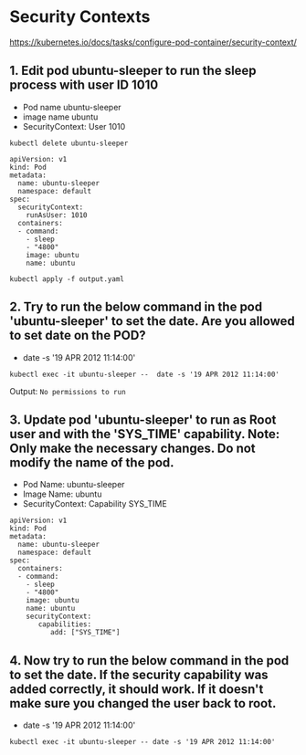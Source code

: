# Security Contexts

https://kubernetes.io/docs/tasks/configure-pod-container/security-context/

## 1. Edit pod ubuntu-sleeper to run the sleep process with user ID 1010
 * Pod name ubuntu-sleeper
 * image name ubuntu
 * SecurityContext: User 1010

```
kubectl delete ubuntu-sleeper

apiVersion: v1
kind: Pod
metadata:
  name: ubuntu-sleeper
  namespace: default
spec:
  securityContext:
    runAsUser: 1010
  containers:
  - command:
    - sleep
    - "4800"
    image: ubuntu
    name: ubuntu

kubectl apply -f output.yaml
```
## 2. Try to run the below command in the pod 'ubuntu-sleeper' to set the date. Are you allowed to set date on the POD?

* date -s '19 APR 2012 11:14:00'

`kubectl exec -it ubuntu-sleeper --  date -s '19 APR 2012 11:14:00'`

Output: `No permissions to run`

## 3. Update pod 'ubuntu-sleeper' to run as Root user and with the 'SYS_TIME' capability. Note: Only make the necessary changes. Do not modify the name of the pod.

* Pod Name: ubuntu-sleeper
* Image Name: ubuntu
* SecurityContext: Capability SYS_TIME

```
apiVersion: v1
kind: Pod
metadata:
  name: ubuntu-sleeper
  namespace: default
spec:
  containers:
  - command:
    - sleep
    - "4800"
    image: ubuntu
    name: ubuntu
    securityContext:
       capabilities:
          add: ["SYS_TIME"]
```


## 4. Now try to run the below command in the pod to set the date. If the security capability was added correctly, it should work. If it doesn't make sure you changed the user back to root.

* date -s '19 APR 2012 11:14:00'

`kubectl exec -it ubuntu-sleeper -- date -s '19 APR 2012 11:14:00'`


